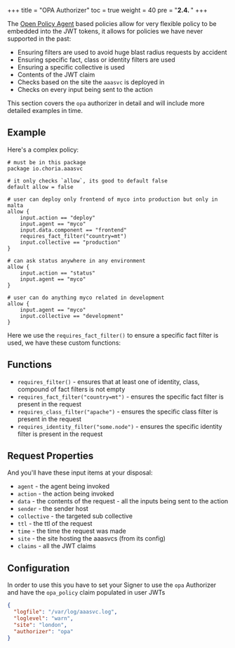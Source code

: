 +++
title = "OPA Authorizer"
toc = true
weight = 40
pre = "<b>2.4. </b>"
+++

The [Open Policy Agent](https://www.openpolicyagent.org/) based policies allow for very flexible policy to be embedded into the JWT tokens, it allows for policies we have never supported in the past:

* Ensuring filters are used to avoid huge blast radius requests by accident
* Ensuring specific fact, class or identity filters are used
* Ensuring a specific collective is used
* Contents of the JWT claim
* Checks based on the site the `aaasvc` is deployed in
* Checks on every input being sent to the action

This section covers the `opa` authorizer in detail and will include more detailed examples in time.

## Example

Here's a complex policy:

```rego
# must be in this package
package io.choria.aaasvc

# it only checks `allow`, its good to default false
default allow = false

# user can deploy only frontend of myco into production but only in malta
allow {
	input.action == "deploy"
	input.agent == "myco"
	input.data.component == "frontend"
	requires_fact_filter("country=mt")
	input.collective == "production"
}

# can ask status anywhere in any environment
allow {
	input.action == "status"
	input.agent == "myco"
}

# user can do anything myco related in development
allow {
	input.agent == "myco"
	input.collective == "development"
}
```

Here we use the `requires_fact_filter()` to ensure a specific fact filter is used, we have these custom functions:

## Functions

* `requires_filter()` - ensures that at least one of identity, class, compound of fact filters is not empty
* `requires_fact_filter("country=mt")` - ensures the specific fact filter is present in the request
* `requires_class_filter("apache")` - ensures the specific class filter is present in the request
* `requires_identity_filter("some.node")` - ensures the specific identity filter is present in the request

## Request Properties

And you'll have these input items at your disposal:

* `agent` - the agent being invoked
* `action` - the action being invoked
* `data` - the contents of the request - all the inputs being sent to the action
* `sender` - the sender host
* `collective` - the targeted sub collective
* `ttl` - the ttl of the request
* `time` - the time the request was made
* `site` - the site hosting the aaasvcs (from its config)
* `claims` - all the JWT claims

## Configuration

In order to use this you have to set your Signer to use the `opa` Authorizer and have the `opa_policy` claim populated in user JWTs

```json
{
  "logfile": "/var/log/aaasvc.log",
  "loglevel": "warn",
  "site": "london",
  "authorizer": "opa"
}
```
